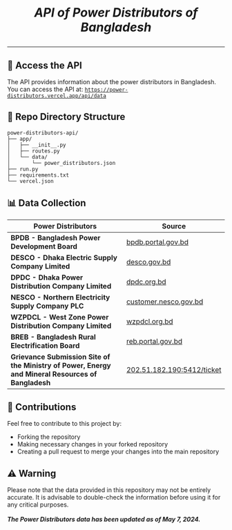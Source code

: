 # <p align="center">_API of Power Distributors of Bangladesh_</p><hr>

## 🚀 Access the API
The API provides information about the power distributors in Bangladesh.<br>You can access the API at: [`https://power-distributors.vercel.app/api/data`](https://power-distributors.vercel.app/api/data)

## 📁 Repo Directory Structure
```
power-distributors-api/
├── app/
│   ├── __init__.py
│   ├── routes.py
│   └── data/
│       └── power_distributors.json
├── run.py
├── requirements.txt
└── vercel.json
```

## 📊 Data Collection

| Power Distributors                                             | Source                                                               |
|----------------------------------------------------------|-----------------------------------------------------------------------|
| **BPDB - Bangladesh Power Development Board**            | [bpdb.portal.gov.bd](https://bpdb.portal.gov.bd/site/page/cafea028-95e6-4fca-8fea-e4415aef9a60)                              |
| **DESCO - Dhaka Electric Supply Company Limited**        | [desco.gov.bd](https://desco.gov.bd/site/page/84db436c-5764-4de9-ac98-fca91c662c5c)                                          |
| **DPDC - Dhaka Power Distribution Company Limited**      | [dpdc.org.bd](https://dpdc.org.bd/list/billpay/gp_sum_feb_21.pdf)                                                               |
| **NESCO - Northern Electricity Supply Company PLC**      | [customer.nesco.gov.bd](https://customer.nesco.gov.bd/complain_number.php)                                                      |
| **WZPDCL - West Zone Power Distribution Company Limited**| [wzpdcl.org.bd](https://wzpdcl.org.bd/site/page/623c0e7e-3d8e-4cb6-beb1-62f7af72bd79/%E0%A6%AF%E0%A7%8B%E0%A6%97%E0%A6%BE%E0%A6%AF%E0%A7%8B%E0%A6%97) |
| **BREB - Bangladesh Rural Electrification Board**        | [reb.portal.gov.bd](https://reb.portal.gov.bd/site/page/580b5249-9d83-4489-90a7-9c9130d05849)                                  |
| **Grievance Submission Site of the Ministry of Power, Energy and Mineral Resources of Bangladesh**| [202.51.182.190:5412/ticket](http://202.51.182.190:5412/ticket)                                                                  |

## 🤝 Contributions
Feel free to contribute to this project by:
- Forking the repository
- Making necessary changes in your forked repository
- Creating a pull request to merge your changes into the main repository

## ⚠️ Warning
Please note that the data provided in this repository may not be entirely accurate. It is advisable to double-check the information before using it for any critical purposes.<br><br>
**_The Power Distributors data has been updated as of May 7, 2024._**
